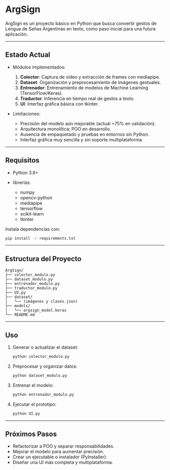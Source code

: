 # ArgSign
ArgSign es un proyecto básico en Python que busca convertir gestos de Lengua de Señas Argentinas en texto, como paso inicial para una futura aplicación.

---

## Estado Actual

* Módulos implementados:

  1. **Colector**: Captura de video y extracción de frames con mediapipe.
  2. **Dataset**: Organización y preprocesamiento de imágenes gestuales.
  3. **Entrenador**: Entrenamiento de modelos de Machine Learning (TensorFlow/Keras).
  4. **Traductor**: Inferencia en tiempo real de gestos a texto.
  5. **UI**: Interfaz gráfica básica con tkinter.

* Limitaciones:

  * Precisión del modelo aún mejorable (actual \~75% en validación).
  * Arquitectura monolítica; POO en desarrollo.
  * Ausencia de empaquetado y pruebas en entornos sin Python.
  * Interfaz gráfica muy sencilla y sin soporte multiplataforma.

---

## Requisitos

* Python 3.8+
* librerías:

  * numpy
  * opencv-python
  * mediapipe
  * tensorflow
  * scikit-learn
  * tkinter

Instala dependencias con:

```bash
pip install -r requirements.txt
```

---

## Estructura del Proyecto

```
ArgSign/
├── colector_modulo.py
├── dataset_modulo.py
├── entrenador_modulo.py
├── traductor_modulo.py
├── UI.py
├── dataset/
│   └── (imágenes y clases.json)
├── models/
│   └── argsign_model.keras
└── README.md
```

---

## Uso

1. Generar o actualizar el dataset:

   ```bash
   python colector_modulo.py
   ```
2. Preprocesar y organizar datos:

   ```bash
   python dataset_modulo.py
   ```
3. Entrenar el modelo:

   ```bash
   python entrenador_modulo.py
   ```
4. Ejecutar el prototipo:

   ```bash
   python UI.py
   ```

---

## Próximos Pasos

* Refactorizar a POO y separar responsabilidades.
* Mejorar el modelo para aumentar precisión.
* Crear un ejecutable o instalador (PyInstaller).
* Diseñar una UI más completa y multiplataforma.
